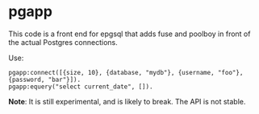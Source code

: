 pgapp
=====

This code is a front end for epgsql that adds fuse and poolboy in
front of the actual Postgres connections.

Use:

    pgapp:connect([{size, 10}, {database, "mydb"}, {username, "foo"}, {password, "bar"}]).
    pgapp:equery("select current_date", []).

**Note**: It is still experimental, and is likely to break.  The API is not stable.
